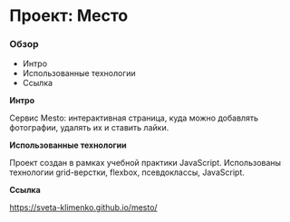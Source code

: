# Проект: Место

### Обзор
* Интро
* Использованные технологии
* Ссылка

**Интро**

Сервис Mesto: интерактивная страница, куда можно добавлять фотографии, удалять их и ставить лайки.

**Использованные технологии**

Проект создан в рамках учебной практики JavaScript.
Использованы технологии grid-верстки, flexbox, псевдоклассы, JavaScript.

**Ссылка**

https://sveta-klimenko.github.io/mesto/
